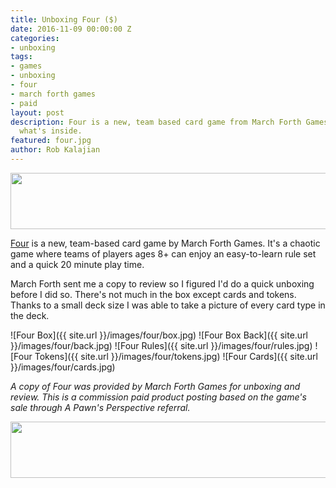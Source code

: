 ```yaml
---
title: Unboxing Four ($)
date: 2016-11-09 00:00:00 Z
categories:
- unboxing
tags:
- games
- unboxing
- four
- march forth games
- paid
layout: post
description: Four is a new, team based card game from March Forth Games. Let's see
  what's inside.
featured: four.jpg
author: Rob Kalajian
---
```


<a class="center" href="http://www.marchforthgames.com/idevaffiliate/idevaffiliate.php?id=1_2_1_3" target="_blank"><img style="border:0px" src="http://www.marchforthgames.com/idevaffiliate/media/banners/FOUR-Banner-2.jpg" width="728" height="90" alt=""></a>

[Four](http://www.marchforthgames.com/idevaffiliate/idevaffiliate.php?id=1) is a new, team-based card game by March Forth Games. It's a chaotic game where teams of players ages 8+ can enjoy an easy-to-learn rule set and a quick 20 minute play time.

March Forth sent me a copy to review so I figured I'd do a quick unboxing before I did so. There's not much in the box except cards and tokens. Thanks to a small deck size I was able to take a picture of every card type in the deck.

![Four Box]({{ site.url }}/images/four/box.jpg)
![Four Box Back]({{ site.url }}/images/four/back.jpg)
![Four Rules]({{ site.url }}/images/four/rules.jpg)
![Four Tokens]({{ site.url }}/images/four/tokens.jpg)
![Four Cards]({{ site.url }}/images/four/cards.jpg)

*A copy of Four was provided by March Forth Games for unboxing and review. This is a commission paid product posting based on the game's sale through A Pawn's Perspective referral.*

<a class="center" href="http://www.marchforthgames.com/idevaffiliate/idevaffiliate.php?id=1_2_1_3" target="_blank"><img style="border:0px" src="http://www.marchforthgames.com/idevaffiliate/media/banners/FOUR-Banner-2.jpg" width="728" height="90" alt=""></a>
